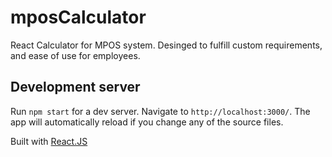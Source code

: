 # mposCalculator

React Calculator for MPOS system. Desinged to fulfill custom requirements, and ease of use for employees.

## Development server

Run `npm start` for a dev server. Navigate to `http://localhost:3000/`. The app will automatically reload if you change any of the source files.

Built with [React.JS](https://reactjs.org/)